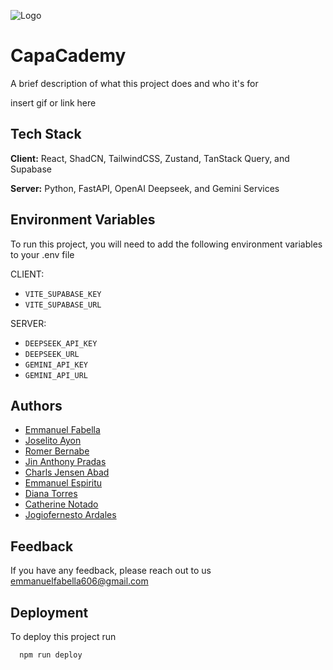 ![Logo](https://dev-to-uploads.s3.amazonaws.com/uploads/articles/th5xamgrr6se0x5ro4g6.png)

# CapaCademy

A brief description of what this project does and who it's for

insert gif or link here
## Tech Stack

**Client:** React, ShadCN, TailwindCSS, Zustand, TanStack Query, and Supabase

**Server:** Python, FastAPI, OpenAI Deepseek, and Gemini Services


## Environment Variables

To run this project, you will need to add the following environment variables to your .env file

CLIENT:
- `VITE_SUPABASE_KEY`
- `VITE_SUPABASE_URL`


SERVER:

- `DEEPSEEK_API_KEY`
- `DEEPSEEK_URL`
- `GEMINI_API_KEY`
- `GEMINI_API_URL`

## Authors

- [Emmanuel Fabella](https://github.com/MasterTraits) 
- [Joselito Ayon](https://github.com/Junjuyun)
- [Romer Bernabe](https://github.com/FGHTGH)
- [Jin Anthony Pradas](https://github.com/salierii1)
- [Charls Jensen Abad](https://github.com/rafnamourcesca)
- [Emmanuel Espiritu](https://github.com/EmmesSpirit02)
- [Diana Torres]()
- [Catherine Notado]()
- [Jogiofernesto Ardales]()
  
## Feedback

If you have any feedback, please reach out to us emmanuelfabella606@gmail.com


## Deployment

To deploy this project run

```bash
  npm run deploy
```

